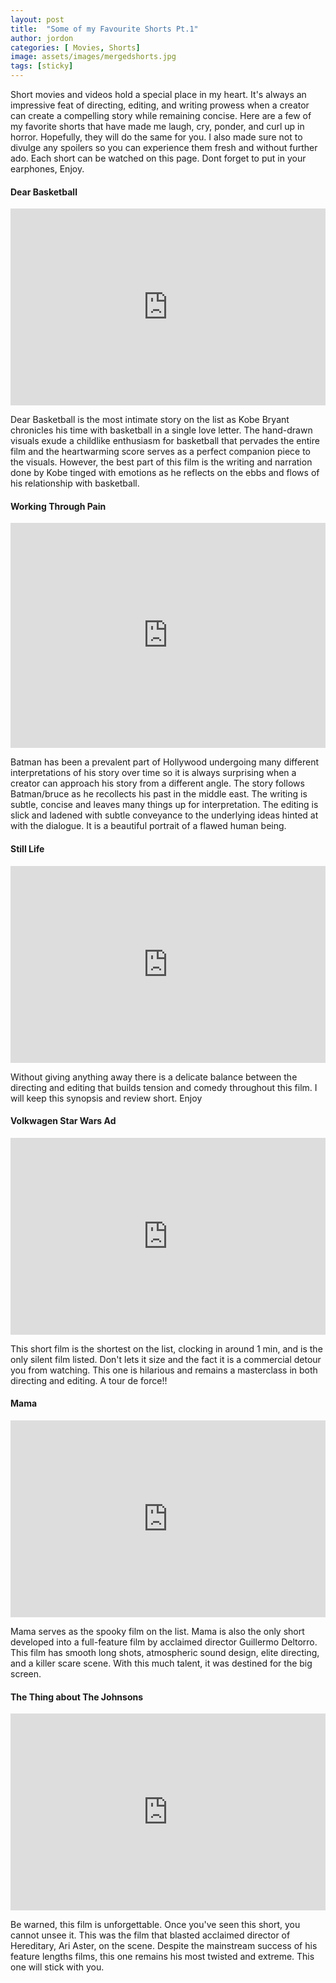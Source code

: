 ```yaml
---
layout: post
title:  "Some of my Favourite Shorts Pt.1"
author: jordon
categories: [ Movies, Shorts]
image: assets/images/mergedshorts.jpg
tags: [sticky]
---
```



Short movies and videos hold a special place in my heart. It's always an impressive feat of directing, editing, and writing prowess when a creator can create a compelling story while remaining concise. Here are a few of my favorite shorts that have made me laugh, cry, ponder, and curl up in horror. Hopefully, they will do the same for you. I  also made sure not to divulge any spoilers so  you can experience them fresh and without further ado. Each short can be watched on this page. Dont forget to put in your earphones, Enjoy.


#### Dear Basketball
<iframe width="100%" height="315" src="https://www.youtube.com/embed/1FUr4tFyKW0" title="YouTube video player" frameborder="0" allow="accelerometer; autoplay; clipboard-write; encrypted-media; gyroscope; picture-in-picture; web-share" allowfullscreen></iframe>

Dear Basketball is the most intimate story on the list as Kobe Bryant chronicles his time with basketball in a single love letter. The hand-drawn visuals
 exude a childlike enthusiasm for basketball that pervades the entire film and the heartwarming score serves as a perfect companion piece to the visuals. However, the best part of this film is the writing and narration done by Kobe tinged with emotions as he reflects on the ebbs and flows of his relationship with basketball. 

#### Working Through Pain
<iframe src="https://player.vimeo.com/video/829888182?h=48294a3167" width="100%" height="360" frameborder="0" allow="autoplay; fullscreen; picture-in-picture" allowfullscreen></iframe>

 Batman has been a prevalent part of Hollywood undergoing many different interpretations of his story over time so it is always surprising when a creator can approach his story from a different angle. The story follows Batman/bruce as he recollects his past in the middle east. The writing is subtle, concise and leaves many things up for interpretation. The editing is slick and ladened with subtle conveyance to the underlying ideas hinted at with the dialogue. It is a beautiful portrait of a flawed human being.

#### Still Life
<iframe width="100%" height="315" src="https://www.youtube.com/embed/La6T8Bq6CsU" title="YouTube video player" frameborder="0" allow="accelerometer; autoplay; clipboard-write; encrypted-media; gyroscope; picture-in-picture; web-share" allowfullscreen></iframe>

 Without giving anything away there is a delicate balance between the directing and editing that builds tension and comedy throughout this film. I will keep this synopsis and review short. Enjoy 

#### Volkwagen Star Wars Ad
<iframe width="100%" height="315" src="https://www.youtube.com/embed/YdZMypElBpo" title="YouTube video player" frameborder="0" allow="accelerometer; autoplay; clipboard-write; encrypted-media; gyroscope; picture-in-picture; web-share" allowfullscreen></iframe>

This short film is the shortest on the list, clocking in around 1 min, and is the only silent film listed. Don't lets it size and the fact it is a commercial detour you from watching. This one is hilarious and remains a masterclass in both directing and editing. A tour de force!!

#### Mama
<iframe width="100%" height="315" src="https://www.youtube.com/embed/fcrM74s7tm4" title="YouTube video player" frameborder="0" allow="accelerometer; autoplay; clipboard-write; encrypted-media; gyroscope; picture-in-picture; web-share" allowfullscreen></iframe>

Mama serves as the spooky film on the list. Mama is also the only short developed into a full-feature film by acclaimed director Guillermo Deltorro. This film has smooth long shots, atmospheric sound design, elite directing, and a killer scare scene. With this much talent, it was destined for the big screen.

#### The Thing about The Johnsons
<iframe width="100%" height="315" src="https://www.youtube.com/embed/nQobOSv2kzM" title="YouTube video player" frameborder="0" allow="accelerometer; autoplay; clipboard-write; encrypted-media; gyroscope; picture-in-picture; web-share" allowfullscreen></iframe>

Be warned, this film is unforgettable. Once you've seen this short, you cannot unsee it. This was the film that blasted acclaimed director of Hereditary, Ari Aster, on the scene. Despite the mainstream success of his feature lengths films, this one remains his most twisted and extreme. This one will stick with you.


<!-- 
![](/mundana-theme-jekyll/assets/images/thingaboutjohnsons.jpg)
[youtube link](https://www.youtube.com/watch?v=fcrM74s7tm4)  -->

